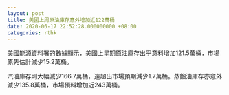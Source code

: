 ```yaml
---
layout: post
title: 美國上周原油庫存意外增加近122萬桶
date: 2020-06-17 22:52:28.000000000 +08:00
categories: rthk
---
```


美國能源資料署的數據顯示，美國上星期原油庫存出乎意料增加121.5萬桶，市場原先估計減少15.2萬桶。

汽油庫存則大幅減少166.7萬桶，遠超出市場預期減少1.7萬桶。蒸餾油庫存亦意外減少135.8萬桶，市場預料增加近243萬桶。
